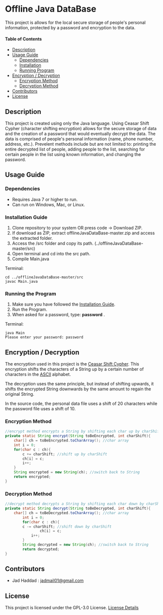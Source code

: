 # Offline Java DataBase 
This project is allows for the local secure storage of people's personal information, protected by a password and encryption to the data. 
 
#### Table of Contents 
- [Description](#desc)
- [Usage Guide](#inst)
  * [Dependencies](#depd)
  * [Installation](#inst1)
  * [Running Program](#runp)
- [Encryption / Decryption](#encr)
  * [Encryption Method](#encrmethod)
  * [Decryption Method](#decrmethod)
- [Contributors](#cont)
- [License](#lics)

<a name="desc"></a>
## Description

This project is created using only the Java language. Using Ceasar Shift Cypher (character shifting encryption) allows for the secure storage of data and the creation of a password that would eventually decrypt the data. The data is comprised of people's personal information (name, phone number, address, etc.). Prevelent methods include but are not limited to: printing the entire decrypted list of people, adding people to the list, searching for certain people in the list using known information, and changing the password.


<a name="inst"></a>
## Usage Guide
<a name="depd"></a>
### Dependencies
- Requires Java 7 or higher to run.
- Can run on Windows, Mac, or Linux.

<a name="depd"></a>
### Installation Guide
1. Clone repository to your system OR press code -> Download ZIP.
2. If download as ZIP, extract offlineJavaDataBase-master.zip and access the extracted folder.
3. Access the /src folder and copy its path. (../offlineJavaDataBase-master/src)
4. Open terminal and cd into the src path.
5. Compile Main.java

Terminal:
```
cd ../offlineJavaDataBase-master/src
javac Main.java
```
<a name="runp"></a>
### Running the Program
1. Make sure you have followed the [Installation Guide](#depd).
2. Run the Program.
3. When asked for a password, type: **password** .

Terminal:
```
java Main
Please enter your password: password
```

<a name="encr"></a>
## Encryption / Decryption

The encryption used in this project is the [Ceasar Shift Cypher](https://en.wikipedia.org/wiki/Caesar_cipher). This encryption shifts the characters of a String up by a certain number of characters in the [ASCII](https://www.ascii-code.com/) alphabet.

The decryption uses the same principle, but instead of shifting upwards, it shifts the encrypted String downwards by the same amount to regain the original String.

In the source code, the personal data file uses a shift of 20 characters while the password file uses a shift of 10.

<a name="encrmethod"></a>
### Encryption Method
```java
//encrypt method encrypts a String by shifting each char up by charShift
private static String encrypt(String toBeEncrypted, int charShift){
	char[] ch = toBeEncrypted.toCharArray(); //char array
	int i = 0;
	for(char c : ch){
		c += charShift; //shift up by charShift
		ch[i] = c;
		i++;
	}
	String encrypted = new String(ch); //switch back to String
	return encrypted;
}
```

<a name="decrmethod"></a>
### Decryption Method
```java
//decrypt method decrypts a String by shifting each char down by charShift 
private static String decrypt(String toBeDecrypted, int charShift){ 
	char[] ch = toBeDecrypted.toCharArray(); //char array 
        int i = 0; 
        for(char c : ch){ 
		c -= charShift; //shift down by charShift 
            	ch[i] = c; 
           	i++; 
        } 
        String decrypted = new String(ch); //switch back to String 
        return decrypted; 
}
```

<a name="cont"></a>
## Contributors
- Jad Haddad : jadmail01@gmail.com

<a name="lics"></a>
## License
This project is licensed under the GPL-3.0 License. [License Details](../master/LICENSE)
